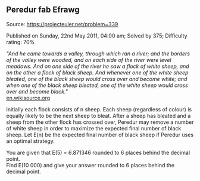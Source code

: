 Peredur fab Efrawg
------------------

Source: https://projecteuler.net/problem=339

Published on Sunday, 22nd May 2011, 04:00 am; Solved by 375; Difficulty
rating: 70%

*"And he came towards a valley, through which ran a river; and the
borders of the valley were wooded, and on each side of the river were
level meadows. And on one side of the river he saw a flock of white
sheep, and on the other a flock of black sheep. And whenever one of the
white sheep bleated, one of the black sheep would cross over and become
white; and when one of the black sheep bleated, one of the white sheep
would cross over and become black."*\
[en.wikisource.org](http://en.wikisource.org/wiki/The_Mabinogion/Peredur_the_Son_of_Evrawc)

Initially each flock consists of n sheep. Each sheep (regardless of
colour) is equally likely to be the next sheep to bleat. After a sheep
has bleated and a sheep from the other flock has crossed over, Peredur
may remove a number of white sheep in order to maximize the expected
final number of black sheep. Let E(n) be the expected final number of
black sheep if Peredur uses an optimal strategy.

You are given that E(5) = 6.871346 rounded to 6 places behind the
decimal point.\
 Find E(10 000) and give your answer rounded to 6 places behind the
decimal point.
